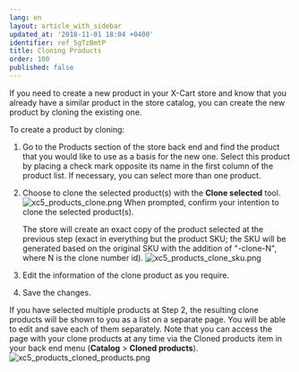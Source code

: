 ```yaml
---
lang: en
layout: article_with_sidebar
updated_at: '2018-11-01 18:04 +0400'
identifier: ref_5gTzBmtP
title: Cloning Products
order: 100
published: false
---
```

If you need to create a new product in your X-Cart store and know that you already have a similar product in the store catalog, you can create the new product by cloning the existing one. 

To create a product by cloning:

   1. Go to the Products section of the store back end and find the product that you would like to use as a basis for the new one. Select this product by placing a check mark opposite its name in the first column of the product list. If necessary, you can select more than one product.
   
   2. Choose to clone the selected product(s) with the **Clone selected** tool.  
      ![xc5_products_clone.png]({{site.baseurl}}/attachments/ref_5gTzBmtP/xc5_products_clone.png)
      When prompted, confirm your intention to clone the selected product(s).
      
      The store will create an exact copy of the product selected at the previous step (exact in everything but the product SKU; the SKU will be generated based on the original SKU with the addition of "-clone-N", where N is the clone number id).
      ![xc5_products_clone_sku.png]({{site.baseurl}}/attachments/ref_5gTzBmtP/xc5_products_clone_sku.png)
      
   3. Edit the information of the clone product as you require.
   
   4. Save the changes.
   
If you have selected multiple products at Step 2, the resulting clone products will be shown to you as a list on a separate page. You will be able to edit and save each of them separately. Note that you can access the page with your clone products at any time via the Cloned products item in your back end menu (**Catalog** > **Cloned products**).
   ![xc5_products_cloned_products.png]({{site.baseurl}}/attachments/ref_5gTzBmtP/xc5_products_cloned_products.png)


